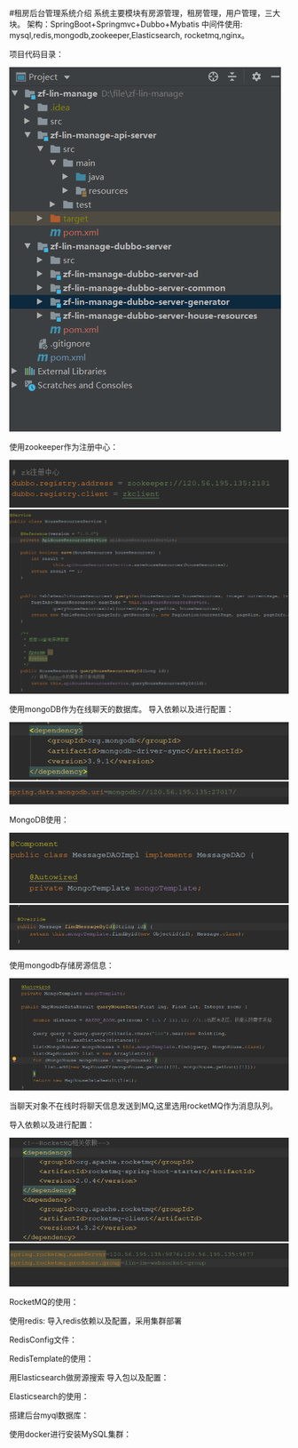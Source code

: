 #租房后台管理系统介绍
系统主要模块有房源管理，租房管理，用户管理，三大块。
架构：SpringBoot+Springmvc+Dubbo+Mybatis
中间件使用:
mysql,redis,mongodb,zookeeper,Elasticsearch,
rocketmq,nginx。

项目代码目录：

![image](https://github.com/forestsss/img-folder/blob/765e0538c4e0ac624d260ede6956cbc2c556b131/zu1.png)

使用zookeeper作为注册中心：

![image](https://github.com/forestsss/img-folder/blob/765e0538c4e0ac624d260ede6956cbc2c556b131/zu2.png)
![image](https://github.com/forestsss/img-folder/blob/765e0538c4e0ac624d260ede6956cbc2c556b131/zu3.png)

使用mongoDB作为在线聊天的数据库。
导入依赖以及进行配置：

![image](https://github.com/forestsss/img-folder/blob/765e0538c4e0ac624d260ede6956cbc2c556b131/zu4.png)
![image](https://github.com/forestsss/img-folder/blob/765e0538c4e0ac624d260ede6956cbc2c556b131/zu5.png)

MongoDB使用：

![image](https://github.com/forestsss/img-folder/blob/765e0538c4e0ac624d260ede6956cbc2c556b131/zu6.png)
![image](https://github.com/forestsss/img-folder/blob/765e0538c4e0ac624d260ede6956cbc2c556b131/zu7.png)

使用mongodb存储房源信息：

![image](https://github.com/forestsss/img-folder/blob/765e0538c4e0ac624d260ede6956cbc2c556b131/zu8.png)

当聊天对象不在线时将聊天信息发送到MQ,这里选用rocketMQ作为消息队列。

导入依赖以及进行配置：

![image](https://github.com/forestsss/img-folder/blob/765e0538c4e0ac624d260ede6956cbc2c556b131/zu9.png)
![image](https://github.com/forestsss/img-folder/blob/765e0538c4e0ac624d260ede6956cbc2c556b131/zu10.png)

RocketMQ的使用：


使用redis:
导入redis依赖以及配置，采用集群部署


RedisConfig文件：


RedisTemplate的使用：



用Elasticsearch做房源搜索
导入包以及配置：


Elasticsearch的使用：



搭建后台myql数据库：

使用docker进行安装MySQL集群：


